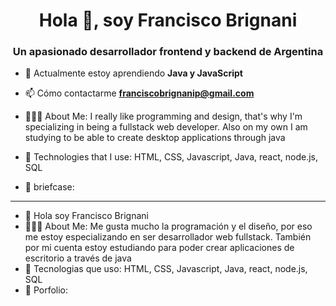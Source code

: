 <h1 align="center">Hola 👋, soy Francisco Brignani</h1>
<h3 align="center">Un apasionado desarrollador frontend y backend de Argentina</h3>

- 🌱 Actualmente estoy aprendiendo **Java y JavaScript**

- 📫 Cómo contactarme **franciscobrignanip@gmail.com**

- 👨🏻‍💻 About Me: I really like programming and design, that's why I'm specializing in being a fullstack web developer. Also on my own I am studying to be able to create desktop applications through java

- 🧱 Technologies that I use: HTML, CSS, Javascript, Java, react, node.js, SQL

- 💼 briefcase:
--------------------------------------------------------------------------------------------------------------------------------------------
- 👋 Hola soy Francisco Brignani
- 👨🏻‍💻 About Me: Me gusta mucho la programación y el diseño, por eso me estoy especializando en ser desarrollador web fullstack. También por mi cuenta estoy estudiando para poder crear aplicaciones de escritorio a través de java
- 🧱 Tecnologias que uso: HTML, CSS, Javascript, Java, react, node.js, SQL
- 💼 Porfolio:
